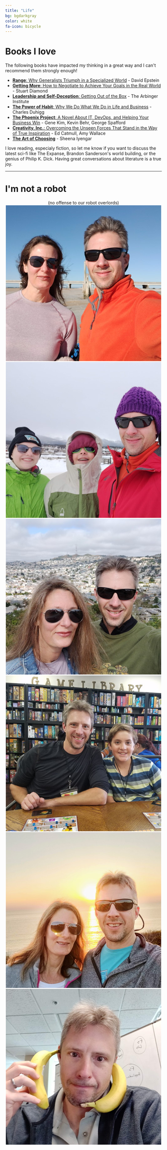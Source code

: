 ```yaml
---
title: "Life"
bg: bgdarkgray
color: white
fa-icon: bicycle
---
```



# Books I love

The following books have impacted my thinking in a great way and I can't recommend them strongly enough!   

- [__Range__: Why Generalists Triumph in a Specialized World](https://www.goodreads.com/book/show/41795733-range) - David Epstein
- [__Getting More__: How to Negotiate to Achieve Your Goals in the Real World](https://www.goodreads.com/book/show/8095067-getting-more) - Stuart Diamond
- [__Leadership and Self-Deception__: Getting Out of the Box](https://www.goodreads.com/book/show/180463.Leadership_and_Self_Deception) - The Arbinger Institute
- [__The Power of Habit__: Why We Do What We Do in Life and Business](https://www.goodreads.com/book/show/12609433-the-power-of-habit) - Charles Duhigg 
- [__The Phoenix Project__: A Novel About IT, DevOps, and Helping Your Business Win](https://www.goodreads.com/book/show/17255186-the-phoenix-project) - Gene Kim, Kevin Behr, George Spafford
- [__Creativity, Inc.__: Overcoming the Unseen Forces That Stand in the Way of True Inspiration](https://www.goodreads.com/book/show/18077903-creativity-inc) - Ed Catmull, Amy Wallace
- [__The Art of Choosing__](https://www.goodreads.com/book/show/6648865-the-art-of-choosing) - Sheena Iyengar


I love reading, especialy fiction, so let me know if you want to discuss the latest sci-fi like The Expanse, Brandon Sanderson's world building, or the genius of Philip K. Dick. Having great conversations about literature is a true joy.

---
# I'm not a robot

<div style="text-align: center;">(no offense to our robot overlords)</div>

<div style="text-align: center;">
<img class="imagecircle" src="/img/Greg.Kate.Matanzas.jpg" alt="Greg Kate Matanzas">
<img class="imagecircle" src="/img/Greg.Kids.Snow.jpg" alt="Greg Kids Snow Tubing">
<img class="imagecircle" src="/img/Greg.Kate.SF.jpg" alt="Greg Kids Snow Tubing">
<img class="imagecircle" src="/img/Greg.Thomas.Game.Marathon.jpg" alt="Greg Thomas Board Game Marathon">
<img class="imagecircle" src="/img/Greg.Kate.SD.Sunset.jpg" alt="Greg Kate SD Sunset">
<img class="imagecircle" src="/img/Greg.Banana.Phone.jpg" alt="Greg Bananaphone">
</div>
